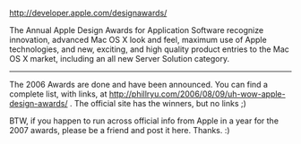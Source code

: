 http://developer.apple.com/designawards/

The Annual Apple Design Awards for Application Software recognize innovation, advanced Mac OS X look and feel, maximum use of Apple technologies, and new, exciting, and high quality product entries to the Mac OS X market, including an all new Server Solution category.


----

The 2006 Awards are done and have been announced. You can find a complete list, with links, at http://phillryu.com/2006/08/09/uh-wow-apple-design-awards/ . The official site has the winners, but no links ;)

BTW, if you happen to run across official info from Apple in a year for the 2007 awards, please be a friend and post it here. Thanks. :)